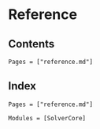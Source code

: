 # Reference

## Contents

```@contents
Pages = ["reference.md"]
```

## Index

```@index
Pages = ["reference.md"]
```

```@autodocs
Modules = [SolverCore]
```